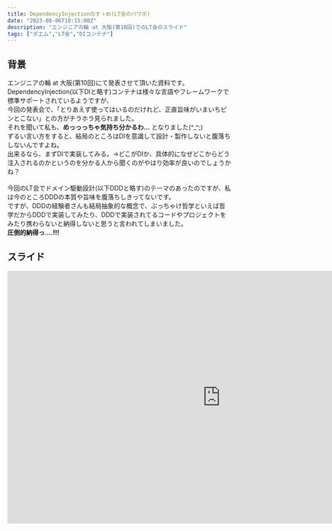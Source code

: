 ```yaml
---
title: DependencyInjectionのすゝめ(LT会のパワポ)
date: "2023-08-06T18:15:00Z"
description: "エンジニアの輪 at 大阪(第10回)でのLT会のスライド"
tags: ["ポエム","LT会","DIコンテナ"]
---
```

## 背景
エンジニアの輪 at 大阪(第10回)にて発表させて頂いた資料です。   
DependencyInjection(以下DIと略す)コンテナは様々な言語やフレームワークで標準サポートされているようですが、   
今回の発表会で、「とりあえず使ってはいるのだけれど、正直旨味がいまいちピンとこない」との方がチラホラ見られました。    
それを聞いて私も、**めっっっちゃ気持ち分かるわ...** となりました(^_^;)   
ずるい言い方をすると、結局のところはDIを意識して設計・製作しないと腹落ちしないんですよね。   
出来るなら、まずDIで実装してみる。→どこがDIか、具体的になぜどこからどう注入されるのかというのを分かる人から聞くのがやはり効率が良いのでしょうかね？   
<br/>
今回のLT会でドメイン駆動設計(以下DDDと略す)のテーマのあったのですが、私は今のところDDDの本質や旨味を腹落ちしきってないです。   
ですが、DDDの経験者さんも結局抽象的な概念で、ぶっちゃけ哲学といえば哲学だからDDDで実装してみたり、DDDで実装されてるコードやプロジェクトをみたり携わらないと納得しないと思うと言われてしまいました。   
**圧倒的納得っ....!!!**

## スライド
<iframe src="https://docs.google.com/presentation/d/e/2PACX-1vROj76itC8oHgCvJVhddIWOo_AueX3nS9m_xCPR54PoSksR20wRUzTi0ArYgamZKwhifwjLuRqDj4ti/embed?start=false&loop=false&delayms=3000" frameborder="0" width="960" height="569" allowfullscreen="true" mozallowfullscreen="true" webkitallowfullscreen="true"></iframe>